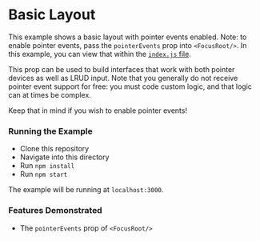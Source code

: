 # Basic Layout

This example shows a basic layout with pointer events enabled. Note: to enable pointer events,
pass the `pointerEvents` prop into `<FocusRoot/>`. In this example, you can view that within
the [`index.js` file](./src/index.js).

This prop can be used to build interfaces that work with both pointer devices as well as LRUD input.
Note that you generally do not receive pointer event support for free: you must code custom logic, and
that logic can at times be complex.

Keep that in mind if you wish to enable pointer events!

### Running the Example

- Clone this repository
- Navigate into this directory
- Run `npm install`
- Run `npm start`

The example will be running at `localhost:3000`.

### Features Demonstrated

- The `pointerEvents` prop of `<FocusRoot/>`
